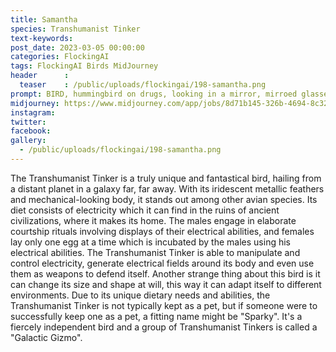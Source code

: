 ```yaml
---
title: Samantha
species: Transhumanist Tinker
text-keywords: 
post_date: 2023-03-05 00:00:00
categories: FlockingAI
tags: FlockingAI Birds MidJourney 
header      :
  teaser    : /public/uploads/flockingai/198-samantha.png
prompt: BIRD, hummingbird on drugs, looking in a mirror, mirroed glasses, exaggerate, transmetropolitan, transhumanist, gonzo
midjourney: https://www.midjourney.com/app/jobs/8d71b145-326b-4694-8c32-b2d1b5a6c76b
instagram: 
twitter: 
facebook: 
gallery: 
  - /public/uploads/flockingai/198-samantha.png
---
```


The Transhumanist Tinker is a truly unique and fantastical bird, hailing from a distant planet in a galaxy far, far away. With its iridescent metallic feathers and mechanical-looking body, it stands out among other avian species. Its diet consists of electricity which it can find in the ruins of ancient civilizations, where it makes its home. The males engage in elaborate courtship rituals involving displays of their electrical abilities, and females lay only one egg at a time which is incubated by the males using his electrical abilities. The Transhumanist Tinker is able to manipulate and control electricity, generate electrical fields around its body and even use them as weapons to defend itself. Another strange thing about this bird is it can change its size and shape at will, this way it can adapt itself to different environments. Due to its unique dietary needs and abilities, the Transhumanist Tinker is not typically kept as a pet, but if someone were to successfully keep one as a pet, a fitting name might be "Sparky". It's a fiercely independent bird and a group of Transhumanist Tinkers is called a "Galactic Gizmo".
